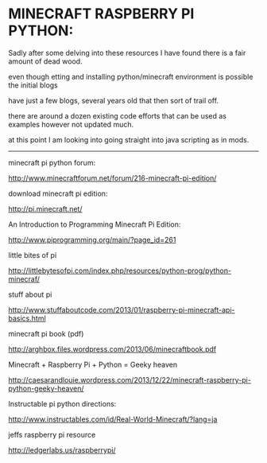 MINECRAFT RASPBERRY PI PYTHON:
==============================

Sadly after some delving into these resources I have found there is a fair amount of dead wood.

even though etting and installing python/minecraft environment is possible the initial blogs

have just a few blogs, several years old that then sort of trail off.

there are around a dozen existing code efforts that can be used as examples however not updated much.

at this point I am looking into going straight into java scripting as in mods.

--------

minecraft pi python forum:

http://www.minecraftforum.net/forum/216-minecraft-pi-edition/

download minecraft pi edition:

http://pi.minecraft.net/

An Introduction to Programming Minecraft Pi Edition:

http://www.piprogramming.org/main/?page_id=261

little bites of pi

http://littlebytesofpi.com/index.php/resources/python-prog/python-minecraf/

stuff about pi

http://www.stuffaboutcode.com/2013/01/raspberry-pi-minecraft-api-basics.html

minecraft pi book (pdf)

http://arghbox.files.wordpress.com/2013/06/minecraftbook.pdf

Minecraft + Raspberry Pi + Python = Geeky heaven

http://caesarandlouie.wordpress.com/2013/12/22/minecraft-raspberry-pi-python-geeky-heaven/

Instructable pi python directions:

http://www.instructables.com/id/Real-World-Minecraft/?lang=ja

jeffs raspberry pi resource

http://ledgerlabs.us/raspberrypi/
